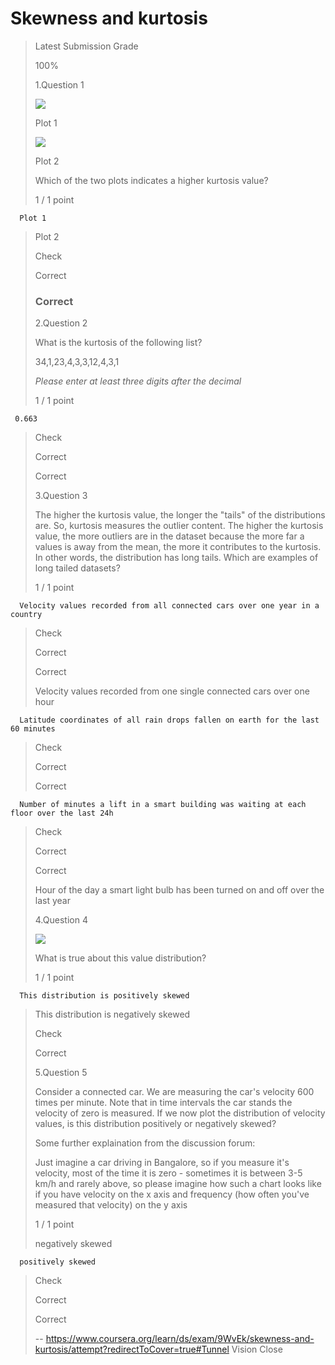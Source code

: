 # Skewness and kurtosis
> 
> Latest Submission Grade
> 
> 100%
> 
>  1.Question 1
> 
> ![](https://d3c33hcgiwev3.cloudfront.net/imageAssetProxy.v1/tbFo27mfEea7TQ6MHcgMPA_43d44d21e3f63c1f0db1523642abf97c_Screen-Shot-2016-12-03-at-22.30.14.png?expiry=1593388800000&hmac=ZXtU6TzAl3Blgfvz0gixfuEo6rWISnap6xMpJwDhp94)
> 
> Plot 1
> 
> ![](https://d3c33hcgiwev3.cloudfront.net/imageAssetProxy.v1/0xyv_LmfEea4MxKdJPaTxA_cb60339cfbfe8d472af0a1fb62774705_Screen-Shot-2016-12-03-at-22.31.01.png?expiry=1593388800000&hmac=YcM7CNJyrzJKrPeeTC5tHGRWJ5wzKaIX-sv3bTVQfLI)
> 
> Plot 2
> 
> Which of the two plots indicates a higher kurtosis value?
> 
> 1 / 1 point 
> 

      Plot 1 
> 
>  Plot 2 
> 
> Check
> 
> Correct
> 
> ### Correct
> 
>  2.Question 2
> 
> What is the kurtosis of the following list?
> 
> 34,1,23,4,3,3,12,4,3,1
> 
> _Please enter at least three digits after the decimal_
> 
> 1 / 1 point 
> 

     0.663
> 
> Check
> 
> Correct
> 
> Correct
> 
>  3.Question 3
> 
> The higher the kurtosis value, the longer the "tails" of the distributions are. So, kurtosis measures the outlier content. The higher the kurtosis value, the more outliers are in the dataset because the more far a values is away from the mean, the more it contributes to the kurtosis. In other words, the distribution has long tails. Which are examples of long tailed datasets?
> 
> 1 / 1 point 
> 

      Velocity values recorded from all connected cars over one year in a country 
> 
> Check
> 
> Correct
> 
> Correct
> 
>  Velocity values recorded from one single connected cars over one hour 
> 

      Latitude coordinates of all rain drops fallen on earth for the last 60 minutes 
> 
> Check
> 
> Correct
> 
> Correct
> 

      Number of minutes a lift in a smart building was waiting at each floor over the last 24h 
> 
> Check
> 
> Correct
> 
> Correct
> 
>  Hour of the day a smart light bulb has been turned on and off over the last year 
> 
>  4.Question 4
> 
> ![](https://d3c33hcgiwev3.cloudfront.net/imageAssetProxy.v1/h86b9LmcEea4MxKdJPaTxA_75829f7ed49aa2e506f185f618f6adef_Screen-Shot-2016-12-03-at-22.07.04.png?expiry=1593388800000&hmac=B62SK1ai6Sb4_otEoJir7olMJvD-Ix5k567gv0qB5tM)
> 
> What is true about this value distribution?
> 
> 1 / 1 point 
> 

      This distribution is positively skewed 
> 
>  This distribution is negatively skewed 
> 
> Check
> 
> Correct
> 
>  5.Question 5
> 
> Consider a connected car. We are measuring the car's velocity 600 times per minute. Note that in time intervals the car stands the velocity of zero is measured. If we now plot the distribution of velocity values, is this distribution positively or negatively skewed?
> 
> Some further explaination from the discussion forum:
> 
> Just imagine a car driving in Bangalore, so if you measure it's velocity, most of the time it is zero - sometimes it is between 3-5 km/h and rarely above, so please imagine how such a chart looks like if you have velocity on the x axis and frequency (how often you've measured that velocity) on the y axis
> 
> 1 / 1 point 
> 
>  negatively skewed 
> 

      positively skewed 
> 
> Check
> 
> Correct
> 
> Correct
>
> -- https://www.coursera.org/learn/ds/exam/9WvEk/skewness-and-kurtosis/attempt?redirectToCover=true#Tunnel Vision Close
